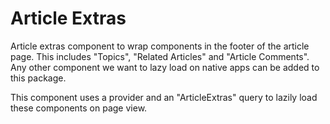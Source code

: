 # Article Extras

Article extras component to wrap components in the footer of the article page. This includes "Topics", "Related Articles" and "Article Comments". Any other component we want to lazy load on native apps can be added to this package.

This component uses a provider and an "ArticleExtras" query to lazily load these components on page view.
